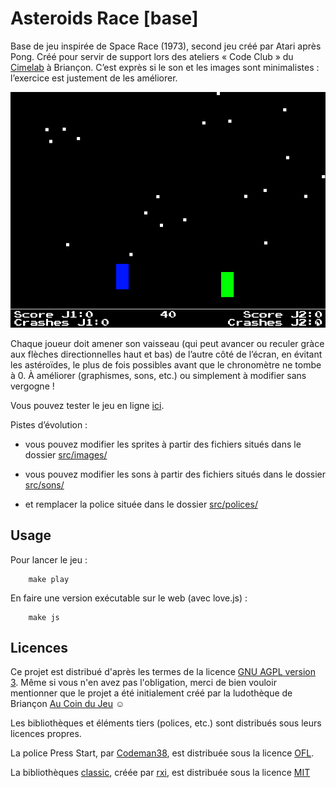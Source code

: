 # Asteroids Race [base]

Base de jeu inspirée de Space Race (1973), second jeu créé par Atari après Pong. Créé pour servir de support lors des ateliers « Code Club » du [Cimelab](https://www.aucoindujeu05.fr/fablab/) à Briançon. C’est exprès si le son et les images sont minimalistes : l’exercice est justement de les améliorer.

![Capture d’écran du jeu](./src/images/Capture.png)

Chaque joueur doit amener son vaisseau (qui peut avancer ou reculer gràce aux flèches directionnelles haut et bas) de l’autre côté de l’écran, en évitant les astéroïdes, le plus de fois possibles avant que le chronomètre ne tombe à 0. À améliorer (graphismes, sons, etc.) ou simplement  à modifier sans vergogne ! 

Vous pouvez tester le jeu en ligne [ici](https://aucoindujeu.github.io/base-asteroidsrace/).

Pistes d’évolution : 

- vous pouvez modifier les sprites à partir des fichiers situés dans le dossier [src/images/](https://github.com/aucoindujeu/base-asteroidsrace/tree/main/src/images)

- vous pouvez modifier les sons à partir des fichiers situés dans le dossier [src/sons/](https://github.com/aucoindujeu/base-asteroidsrace/tree/main/src/sons)

- et remplacer la police située dans le dossier [src/polices/](https://github.com/aucoindujeu/base-asteroidsrace/tree/main/src/polices)


## Usage
<!-- TODO -->

Pour lancer le jeu :

        make play

En faire une version exécutable sur le web (avec love.js) : 

        make js


## Licences

Ce projet est distribué d'après les termes de la licence [GNU AGPL version 3](./LICENSE.txt). Même si vous n'en avez pas l'obligation, merci de bien vouloir mentionner que le projet a été initialement créé par la ludothèque de Briançon [Au Coin du Jeu](https://www.aucoindujeu05.fr/) ☺️

Les bibliothèques et éléments tiers (polices, etc.) sont distribués sous leurs licences propres.

La police Press Start, par [Codeman38](http://www.zone38.net/font/#pressstart), est distribuée sous la licence [OFL](https://scripts.sil.org/cms/scripts/page.php?item_id=OFL_web).

La bibliothèques [classic](https://github.com/rxi/classic), créée par [rxi](https://github.com/rxi), est distribuée sous la licence [MIT](https://mit-license.org/)
